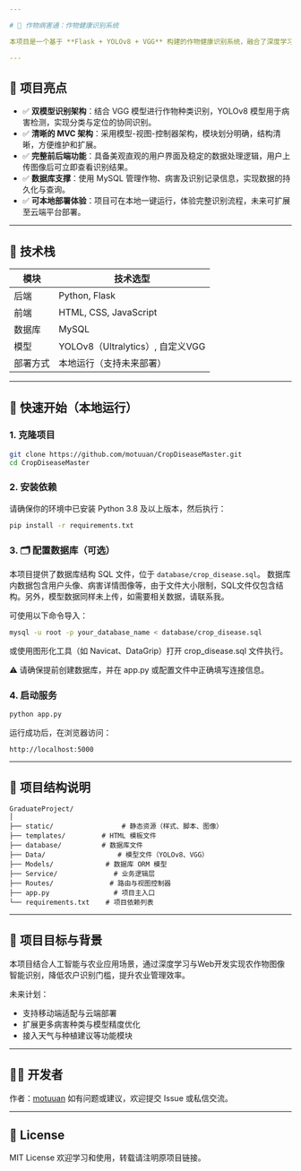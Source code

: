```yaml
---

# 🌾 作物病害通：作物健康识别系统

本项目是一个基于 **Flask + YOLOv8 + VGG** 构建的作物健康识别系统，融合了深度学习图像识别技术与前后端开发能力，能够实现农作物种类自动识别及病害检测，并支持部分病害信息的检索与查看，旨在为农业提供智能化、低门槛的辅助诊断工具。

---
```


## 📌 项目亮点

- ✅ **双模型识别架构**：结合 VGG 模型进行作物种类识别，YOLOv8 模型用于病害检测，实现分类与定位的协同识别。
- ✅ **清晰的 MVC 架构**：采用模型-视图-控制器架构，模块划分明确，结构清晰，方便维护和扩展。
- ✅ **完整前后端功能**：具备美观直观的用户界面及稳定的数据处理逻辑，用户上传图像后可立即查看识别结果。
- ✅ **数据库支撑**：使用 MySQL 管理作物、病害及识别记录信息，实现数据的持久化与查询。
- ✅ **可本地部署体验**：项目可在本地一键运行，体验完整识别流程，未来可扩展至云端平台部署。

---

## 🧠 技术栈

| 模块     | 技术选型                         |
|----------|----------------------------------|
| 后端     | Python, Flask                    |
| 前端     | HTML, CSS, JavaScript            |
| 数据库   | MySQL                            |
| 模型     | YOLOv8（Ultralytics）, 自定义VGG |
| 部署方式 | 本地运行（支持未来部署）         |

---

## 🚀 快速开始（本地运行）

### 1. 克隆项目

```bash
git clone https://github.com/motuuan/CropDiseaseMaster.git
cd CropDiseaseMaster
````

### 2. 安装依赖

请确保你的环境中已安装 Python 3.8 及以上版本，然后执行：

```bash
pip install -r requirements.txt
```

### 3. 🗂 配置数据库（可选）

本项目提供了数据库结构 SQL 文件，位于 `database/crop_disease.sql`。
数据库内数据包含用户头像、病害详情图像等，由于文件大小限制，SQL文件仅包含结构。另外，模型数据同样未上传，如需要相关数据，请联系我。

可使用以下命令导入：

```bash
mysql -u root -p your_database_name < database/crop_disease.sql
```
或使用图形化工具（如 Navicat、DataGrip）打开 crop_disease.sql 文件执行。

⚠️ 请确保提前创建数据库，并在 app.py 或配置文件中正确填写连接信息。

### 4. 启动服务

```bash
python app.py
```

运行成功后，在浏览器访问：

```
http://localhost:5000
```

---

## 📁 项目结构说明

```
GraduateProject/
│
├── static/                 # 静态资源（样式、脚本、图像）
├── templates/         # HTML 模板文件
├── database/          # 数据库文件
├── Data/                  # 模型文件（YOLOv8、VGG）
├── Models/             # 数据库 ORM 模型
├── Service/              # 业务逻辑层
├── Routes/              # 路由与视图控制器
├── app.py                # 项目主入口
└── requirements.txt    # 项目依赖列表
```

---

## 🎯 项目目标与背景

本项目结合人工智能与农业应用场景，通过深度学习与Web开发实现农作物图像智能识别，降低农户识别门槛，提升农业管理效率。

未来计划：

* 支持移动端适配与云端部署
* 扩展更多病害种类与模型精度优化
* 接入天气与种植建议等功能模块

---

## 🙋‍♀️ 开发者

作者：[motuuan](https://github.com/motuuan)
如有问题或建议，欢迎提交 Issue 或私信交流。

---

## 📃 License

MIT License
欢迎学习和使用，转载请注明原项目链接。

